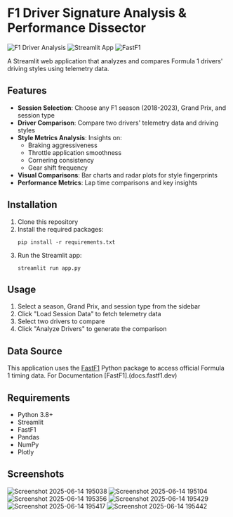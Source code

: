 # F1 Driver Signature Analysis & Performance Dissector

![F1 Driver Analysis](https://img.shields.io/badge/F1-Driver%20Analysis-red)
![Streamlit App](https://img.shields.io/badge/Streamlit-App-blue)
![FastF1](https://img.shields.io/badge/FastF1-Data-green)

A Streamlit web application that analyzes and compares Formula 1 drivers' driving styles using telemetry data.

## Features

- **Session Selection**: Choose any F1 season (2018-2023), Grand Prix, and session type
- **Driver Comparison**: Compare two drivers' telemetry data and driving styles
- **Style Metrics Analysis**: Insights on:
  - Braking aggressiveness
  - Throttle application smoothness
  - Cornering consistency
  - Gear shift frequency
- **Visual Comparisons**: Bar charts and radar plots for style fingerprints
- **Performance Metrics**: Lap time comparisons and key insights

## Installation

1. Clone this repository
2. Install the required packages:
   ```
   pip install -r requirements.txt
   ```
3. Run the Streamlit app:
   ```
   streamlit run app.py
   ```

## Usage

1. Select a season, Grand Prix, and session type from the sidebar
2. Click "Load Session Data" to fetch telemetry data
3. Select two drivers to compare
4. Click "Analyze Drivers" to generate the comparison

## Data Source

This application uses the [FastF1](https://github.com/theOehrly/Fast-F1) Python package to access official Formula 1 timing data.
For Documentation [FastF1].(docs.fastf1.dev)

## Requirements

- Python 3.8+
- Streamlit
- FastF1
- Pandas
- NumPy
- Plotly

## Screenshots
![Screenshot 2025-06-14 195038](https://github.com/user-attachments/assets/b4370cea-e0e7-495c-98e2-f5c8395ae8e5)
![Screenshot 2025-06-14 195104](https://github.com/user-attachments/assets/e09267f6-ed8c-4dc8-9791-8cadd3511c23)
![Screenshot 2025-06-14 195356](https://github.com/user-attachments/assets/b68bd5ec-c9da-4f9e-8e83-4d2e2e41f9ed)
![Screenshot 2025-06-14 195429](https://github.com/user-attachments/assets/5e4439db-6193-4aaa-8511-8c0236dcb69a)
![Screenshot 2025-06-14 195417](https://github.com/user-attachments/assets/4e208be6-b7d8-490c-8c33-9bdff377b785)
![Screenshot 2025-06-14 195442](https://github.com/user-attachments/assets/749e0627-2a8a-4174-b037-ba89bee0f269)





